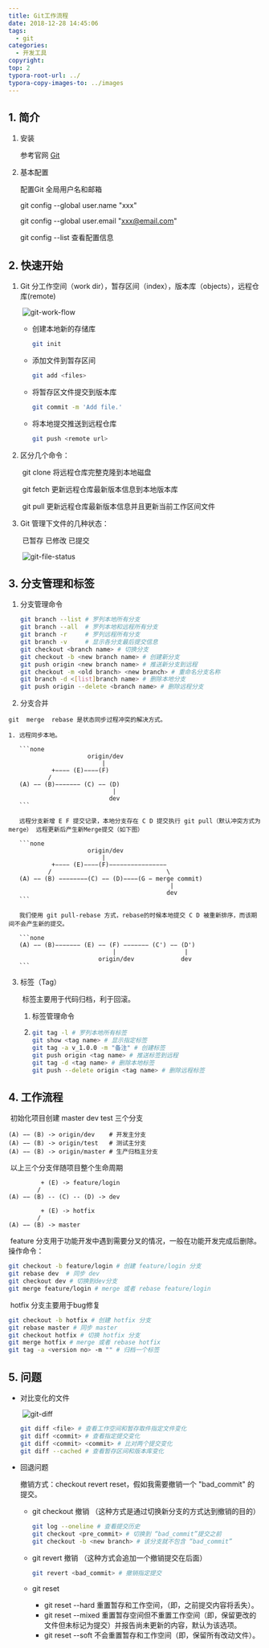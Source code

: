 ```yaml
---
title: Git工作流程
date: 2018-12-28 14:45:06
tags:
  - git
categories: 
  - 开发工具
copyright:
top: 2
typora-root-url: ../
typora-copy-images-to: ../images
---
```


## 1. 简介

1. 安装

   参考官网 [Git](https://git-scm.com/)

2. 基本配置

   配置Git 全局用户名和邮箱

   git config --global user.name  "xxx"

   git config --global user.email "xxx@email.com"

   git config --list 查看配置信息

## 2. 快速开始

1. Git 分工作空间（work dir），暂存区间（index），版本库（objects），远程仓库(remote)

   ​	![git-work-flow](/images/git-work-flow.png)

   - 创建本地新的存储库

     ```bash
     git init	
     ```

   - 添加文件到暂存区间

     ```bash
     git add <files>
     ```

   - 将暂存区文件提交到版本库

     ```bash
     git commit -m 'Add file.'
     ```
   - 将本地提交推送到远程仓库

     ```bash
     git push <remote url>
     ```


2. 区分几个命令：

	​	git clone 将远程仓库完整克隆到本地磁盘

	​	git fetch 更新远程仓库最新版本信息到本地版本库

	​	git pull  更新远程仓库最新版本信息并且更新当前工作区间文件

3. Git 管理下文件的几种状态：

	​	已暂存 已修改 已提交

	​	![git-file-status](/images/git-file-status.png)



## 3. 分支管理和标签

 1. 分支管理命令

    ```bash
    git branch --list # 罗列本地所有分支
    git branch --all  # 罗列本地和远程所有分支
    git branch -r     # 罗列远程所有分支
    git branch -v     # 显示各分支最后提交信息
    git checkout <branch name> # 切换分支
    git checkout -b <new branch name> # 创建新分支
    git push origin <new branch name> # 推送新分支到远程
    git checkout -m <old branch> <new branch> # 重命名分支名称
    git branch -d <[list]branch name> # 删除本地分支
    git push origin --delete <branch name> # 删除远程分支
    ```

  2. 分支合并

    git  merge  rebase 是状态同步过程冲突的解决方式。

    1. 远程同步本地。

       ```none
                          origin/dev
                              |
                +−−−− (E)−−−−(F)
               /                 
       (A) −− (B)−−−−−−− (C) −− (D)  
                                 |          
                                dev
       ```

       远程分支新增 E F 提交记录，本地分支存在 C D 提交执行 git pull（默认冲突方式为merge） 远程更新后产生新Merge提交（如下图）

       ```none
                          origin/dev
                              |        
                +−−−− (E)−−−−(F)−−−−−−−−−−−−−−−−
               /                                \
       (A) −− (B) −−−−−−−−(C) −− (D)−−−−(G − merge commit)  
                                                 |          
                                                dev 
       ```

       我们使用 git pull-rebase 方式，rebase的时候本地提交 C D 被重新排序，而该期间不会产生新的提交。

       ```none
       (A) −− (B)−−−−−−− (E) −− (F) −−−−−−− (C') −− (D') 
                                 |                   |
                             origin/dev             dev
       ```

3. 标签（Tag）

   ​       标签主要用于代码归档，利于回滚。

   1. 标签管理命令

   2. ```bash
      git tag -l # 罗列本地所有标签
      git show <tag name> # 显示指定标签
      git tag -a v_1.0.0 -m "备注" # 创建标签
      git push origin <tag name> # 推送标签到远程
      git tag -d <tag name> # 删除本地标签
      git push --delete origin <tag name> # 删除远程标签
      ```

## 4. 工作流程

​	初始化项目创建 master dev test 三个分支​	

```
(A) −− (B) -> origin/dev    # 开发主分支      
(A) −− (B) -> origin/test   # 测试主分支             
(A) −− (B) -> origin/master # 生产归档主分支
```

​	以上三个分支伴随项目整个生命周期

```
	     + (E) -> feature/login 
		/
(A) −− (B) -- (C) -- (D) -> dev

		 + (E) -> hotfix
	    /		
(A) −− (B) -> master  
```

​	feature 分支用于功能开发中遇到需要分叉的情况，一般在功能开发完成后删除。操作命令：

```bash
git checkout -b feature/login # 创建 feature/login 分支
git rebase dev  # 同步 dev
git checkout dev # 切换到dev分支
git merge feature/login # merge 或者 rebase feature/login
```

​	hotfix 分支主要用于bug修复

```bash
git checkout -b hotfix # 创建 hotfix 分支
git rebase master # 同步 master 
git checkout hotfix # 切换 hotfix 分支
git merge hotfix # merge 或者 rebase hotfix
git tag -a <version no> -m "" # 归档一个标签
```



## 5. 问题

- 对比变化的文件

  ​	![git-diff](/images/git-diff.png)

  ```bash
  git diff <file> # 查看工作空间和暂存取件指定文件变化
  git diff <commit> # 查看指定提交变化
  git diff <commit> <commit> # 比对两个提交变化
  git diff --cached # 查看暂存区间和版本库变化
  ```

- 回退问题

  撤销方式：checkout revert reset，假如我需要撤销一个 "bad_commit" 的提交。 

  - git checkout 撤销 （这种方式是通过切换新分支的方式达到撤销的目的）

    ```bash
    git log --oneline # 查看提交历史
    git checkout <pre_commit> # 切换到 “bad_commit”提交之前
    git checkout -b <new branch> # 该分支就不包含 “bad_commit” 
    ```

  - git revert 撤销 （这种方式会追加一个撤销提交在后面）

    ```bash
    git revert <bad_commit> # 撤销指定提交
    ```

  - git reset

    - git reset --hard   重置暂存和工作空间，（即，之前提交内容将丢失）。
    - git reset --mixed 重置暂存空间但不重置工作空间（即，保留更改的文件但未标记为提交）并报告尚未更新的内容，默认为该选项。
    - git reset --soft  不会重置暂存和工作空间（即，保留所有改动文件）。